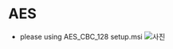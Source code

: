 # AES

* please using AES_CBC_128 setup.msi
![사진](https://github.com/M200is/AES_CBC_128/assets/55679521/5b76544d-8c40-44de-9587-e2a4cac0d6d2)
